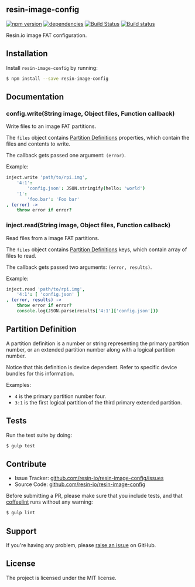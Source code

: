 resin-image-config
------------------

[![npm version](https://badge.fury.io/js/resin-image-config.svg)](http://badge.fury.io/js/resin-image-config)
[![dependencies](https://david-dm.org/resin-io/resin-image-config.png)](https://david-dm.org/resin-io/resin-image-config.png)
[![Build Status](https://travis-ci.org/resin-io/resin-image-config.svg?branch=master)](https://travis-ci.org/resin-io/resin-image-config)
[![Build status](https://ci.appveyor.com/api/projects/status/s5lom6mul8pxlr80?svg=true)](https://ci.appveyor.com/project/jviotti/resin-image-config)

Resin.io image FAT configuration.

Installation
------------

Install `resin-image-config` by running:

```sh
$ npm install --save resin-image-config
```

Documentation
-------------

### config.write(String image, Object files, Function callback)

Write files to an image FAT partitions.

The `files` object contains [Partition Definitions](https://github.com/resin-io/resin-image-config#partition-definition) properties, which contain the files and contents to write.

The callback gets passed one argument: `(error)`.

Example:

```coffee
inject.write 'path/to/rpi.img',
	'4:1':
		'config.json': JSON.stringify(hello: 'world')
	'1':
		'foo.bar': 'Foo bar'
, (error) ->
	throw error if error?
```

### inject.read(String image, Object files, Function callback)

Read files from a image FAT partitions.

The `files` object contains [Partition Definitions](https://github.com/resin-io/resin-image-config#partition-definition) keys, which contain array of files to read.

The callback gets passed two arguments: `(error, results)`.

Example:

```coffee
inject.read 'path/to/rpi.img',
	'4:1': [ 'config.json' ]
, (error, results) ->
	throw error if error?
	console.log(JSON.parse(results['4:1']['config.json']))
```

Partition Definition
--------------------

A partition definition is a number or string representing the primary partition number, or an extended partition number along with a logical partition number.

Notice that this definition is device dependent. Refer to specific device bundles for this information.

Examples:

- `4` is the primary partition number four.
- `3:1` is the first logical partition of the third primary extended partition.

Tests
-----

Run the test suite by doing:

```sh
$ gulp test
```

Contribute
----------

- Issue Tracker: [github.com/resin-io/resin-image-config/issues](https://github.com/resin-io/resin-image-config/issues)
- Source Code: [github.com/resin-io/resin-image-config](https://github.com/resin-io/resin-image-config)

Before submitting a PR, please make sure that you include tests, and that [coffeelint](http://www.coffeelint.org/) runs without any warning:

```sh
$ gulp lint
```

Support
-------

If you're having any problem, please [raise an issue](https://github.com/resin-io/resin-image-config/issues/new) on GitHub.

License
-------

The project is licensed under the MIT license.
